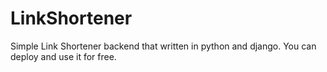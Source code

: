 # LinkShortener
Simple Link Shortener backend that written in python and django.
You can deploy and use it for free.
